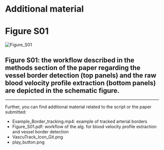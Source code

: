 # Additional material

# Figure S01
![Figure_S01](https://github.com/PaulT95/TG_Vascutrack/assets/73119114/25ec5544-d83d-4ae1-9248-4c357bd1e78c)


## Figure S01: the workflow described in the methods section of the paper regarding the vessel border detection (top panels) and the raw blood velocity profile extraction (bottom panels) are depicted in the schematic figure.

--------------------

Further, you can find additional material related to the script or the paper submitted:

- Example_Border_tracking.mp4: example of tracked arterial borders
- Figure_S01.pdf: workflow of the alg. for blood velocity profile extraction and vessel border detection
- VascuTrack_Icon_Git.png
- play_button.png
